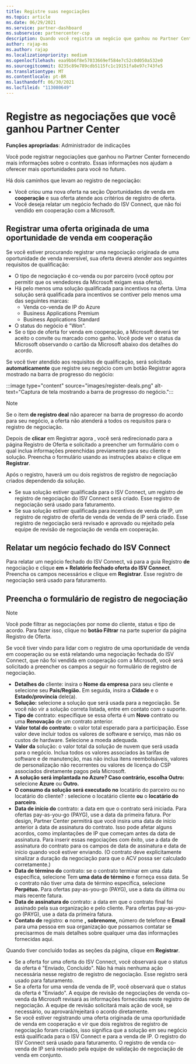 ```yaml
---
title: Registre suas negociações
ms.topic: article
ms.date: 06/29/2021
ms.service: partner-dashboard
ms.subservice: partnercenter-csp
description: Quando você registra um negócio que ganhou no Partner Center, isso ajuda a Microsoft a fornecer mais oportunidades no futuro.
author: rajap-ms
ms.author: rajap
ms.localizationpriority: medium
ms.openlocfilehash: eaa9bb6f8e57033669ef584e7c52c0d050a532e0
ms.sourcegitcommit: 8235c89e789cdb5115fc1c19151fa8e97c743fe5
ms.translationtype: MT
ms.contentlocale: pt-BR
ms.lasthandoff: 06/30/2021
ms.locfileid: "113080649"
---
```

# <a name="register-deals-youve-won-in-partner-center"></a>Registre as negociações que você ganhou Partner Center

**Funções apropriadas**: Administrador de indicações

Você pode registrar negociações que ganhou no Partner Center fornecendo mais informações sobre o contrato. Essas informações nos ajudam a oferecer mais oportunidades para você no futuro.

Há dois caminhos que levam ao registro de negociação:

- Você criou uma nova oferta na seção Oportunidades de venda em **cooperação** e sua oferta atende aos critérios de registro de oferta.
- Você deseja relatar um negócio fechado do ISV Connect, que não foi vendido em cooperação com a Microsoft.

## <a name="register-a-deal-originating-from-a-co-sell-opportunity"></a>Registrar uma oferta originada de uma oportunidade de venda em cooperação

Se você estiver procurando registrar uma negociação originada de uma oportunidade de venda reversível, sua oferta deverá atender aos seguintes requisitos de qualificação:

- O tipo de negociação é co-venda ou por parceiro (você optou por permitir que os vendedores da Microsoft exigam essa oferta).
- Há pelo menos uma solução qualificada para incentivos na oferta. Uma solução será qualificada para incentivos se contiver pelo menos uma das seguintes marcas:
  - Venda co-venda de IP do Azure
  - Business Applications Premium
  - Business Applications Standard
- O status do negócio é "Won".
- Se o tipo de oferta for venda em cooperação, a Microsoft deverá ter aceito o convite ou marcado como ganho. Você pode ver o status da Microsoft observando o cartão da Microsoft abaixo dos detalhes do acordo.

Se você tiver atendido aos requisitos de qualificação, será solicitado **automaticamente** que registre seu negócio com um botão Registrar agora mostrado na barra de progresso do negócio:

:::image type="content" source="images/register-deals.png" alt-text="Captura de tela mostrando a barra de progresso do negócio.":::

> [!NOTE]
> Se o item **de registro deal** não aparecer na barra de progresso do acordo para seu negócio, a oferta não atenderá a todos os requisitos para o registro de negociação.

Depois de **clicar** em Registrar agora , você será redirecionado para a página Registro de Oferta e solicitado a preencher um formulário com o qual inclua informações preenchidas previamente para seu cliente e solução. Preencha o formulário usando as instruções abaixo e clique em **Registrar**.

Após o registro, haverá um ou dois registros de registro de negociação criados dependendo da solução.

- Se sua solução estiver qualificada para o ISV Connect, um registro de registro de negociação do ISV Connect será criado. Esse registro de negociação será usado para faturamento.
- Se sua solução estiver qualificada para incentivos de venda de IP, um registro de registro de oferta de venda de venda de IP será criado. Esse registro de negociação será revisado e aprovado ou rejeitado pela equipe de revisão de negociação de venda em cooperação.

## <a name="report-a-closed-isv-connect-deal"></a>Relatar um negócio fechado do ISV Connect

Para relatar um negócio fechado do ISV Connect, vá para a guia Registro **de** negociação e clique **em + Relatório fechado oferta do ISV Connect**. Preencha os campos necessários e clique em **Registrar**. Esse registro de negociação será usado para faturamento.

## <a name="fill-out-the-deal-registration-form"></a>Preencha o formulário de registro de negociação

> [!NOTE]
> Você pode filtrar as negociações por nome do cliente, status e tipo de acordo. Para fazer isso, clique no **botão Filtrar** na parte superior da página Registro de Oferta.

Se você tiver vindo para lidar com o registro de uma oportunidade de venda em cooperação ou se está relatando uma negociação fechada do ISV Connect, que não foi vendida em cooperação com a Microsoft, você será solicitado a preencher os campos a seguir no formulário de registro de negociação.

- **Detalhes do** cliente: insira o **Nome da empresa** para seu cliente e selecione seu **País/Região.** Em seguida, insira a **Cidade** e o **Estado/província** dele(a).
- **Solução:** selecione a solução que será usada para a negociação. Se você não vir a solução correta listada, entre em contato com o suporte.
- **Tipo de** contrato: especifique se essa oferta é um **Novo** contrato ou uma **Renovação** de um contrato anterior.
- **Valor total do contrato:** o valor total esperado para a participação. Esse valor deve incluir todos os valores de software e serviço, mas não os custos de hardware. Selecione a moeda adequada.
- **Valor da** solução: o valor total da solução de nuvem que será usada para o negócio. Inclua todos os valores associados às tarifas de software e de manutenção, mas não inclua itens reembolsáveis, valores de personalização não recorrentes ou valores de licença do CSP associados diretamente pagos pela Microsoft.
- **A solução será implantada no Azure? Caso contrário, escolha Outro:** selecione **Azure** ou **Outro.**
- **O consumo da solução será executado no** locatário do parceiro ou no locatário do cliente? : selecione o locatário cliente **ou** o **locatário do parceiro**.
- **Data de início do** contrato: a data em que o contrato será iniciada. Para ofertas pay-as-you-go (PAYG), use a data da primeira fatura. Por design, Partner Center permitirá que você insira uma data de início anterior à data de assinatura do contrato. Isso pode afetar alguns acordos, como implantações de IP que começam antes da data de assinatura. Para inserir essas negociações com êxito, use  a data de assinatura do contrato para os campos de data de assinatura e data de início quando você estiver enviando. (O contrato deve explicitamente sinalizar a duração da negociação para que o ACV possa ser calculado corretamente.)
- **Data de término do** contrato: se o contrato terminar em uma data específica, selecione Tem **uma data de término** e forneça essa data. Se o contrato não tiver uma data de término específica, selecione **Perpétuo.** Para ofertas pay-as-you-go (PAYG), use a data da última ou mais recente fatura.
- **Data de assinatura do** contrato: a data em que o contrato final foi assinado pela sua organização e pelo cliente. Para ofertas pay-as-you-go (PAYG), use a data da primeira fatura.
- **Contato de** registro: **o** nome **,** **sobrenome,** número de telefone e **Email** para uma pessoa em sua organização que possamos contatar se precisarmos de mais detalhes sobre qualquer uma das informações fornecidas aqui.

Quando tiver concluído todas as seções da página, clique em **Registrar**.

- Se a oferta for uma oferta do ISV Connect, você observará que o status da oferta é "Enviado, Concluído". Não há mais nenhuma ação necessária nesse registro de registro de negociação. Esse registro será usado para faturamento.
- Se a oferta for uma venda de venda de IP, você observará que o status da oferta é "Enviado". A equipe de revisão de negociações de venda co-venda da Microsoft revisará as informações fornecidas neste registro de negociação. A equipe de revisão solicitará mais ação de você, se necessário, ou aprovará/rejeitará o acordo diretamente.
- Se você estiver registrando uma oferta originada de uma oportunidade de venda em cooperação e vir que dois registros de registro de negociação foram criados, isso significa que a solução em seu negócio está qualificada para o ISV Connect e para a venda de IP. O registro do ISV Connect será usado para faturamento. O registro de venda co-venda de IP será revisado pela equipe de validação de negociação de venda em conjunto.

